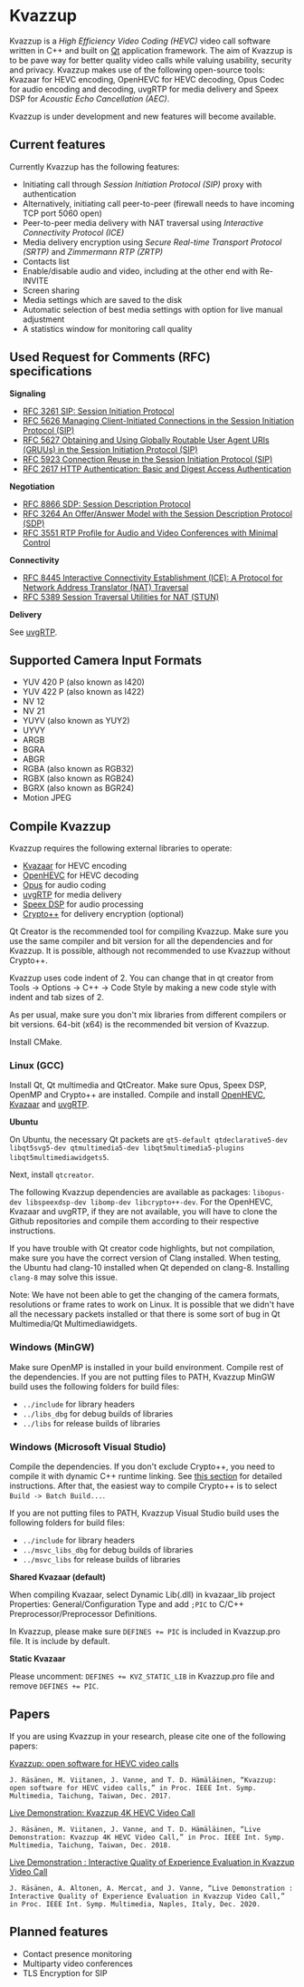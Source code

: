 Kvazzup
=======

Kvazzup is a *High Efficiency Video Coding (HEVC)* video call software written in C++ and built on [Qt](https://www.qt.io/) application framework. The aim of Kvazzup is to be pave way for better quality video calls while valuing usability, security and privacy. Kvazzup makes use of the following open-source tools: Kvazaar for HEVC encoding, OpenHEVC for HEVC decoding, Opus Codec for audio encoding and decoding, uvgRTP for media delivery and Speex DSP for *Acoustic Echo Cancellation (AEC)*. 

Kvazzup is under development and new features will become available.

## Current features 

Currently Kvazzup has the following features:
- Initiating call through *Session Initiation Protocol (SIP)* proxy with authentication
- Alternatively, initiating call peer-to-peer (firewall needs to have incoming TCP port 5060 open)
- Peer-to-peer media delivery with NAT traversal using *Interactive Connectivity Protocol (ICE)*
- Media delivery encryption using *Secure Real-time Transport Protocol (SRTP)* and *Zimmermann RTP (ZRTP)*
- Contacts list
- Enable/disable audio and video, including at the other end with Re-INVITE
- Screen sharing
- Media settings which are saved to the disk
- Automatic selection of best media settings with option for live manual adjustment
- A statistics window for monitoring call quality

## Used Request for Comments (RFC) specifications

**Signaling**
- [RFC 3261 SIP: Session Initiation Protocol](https://www.rfc-editor.org/rfc/rfc3261)
- [RFC 5626 Managing Client-Initiated Connections in the Session Initiation Protocol (SIP)](https://www.rfc-editor.org/rfc/rfc5626)
- [RFC 5627 Obtaining and Using Globally Routable User Agent URIs (GRUUs) in the Session Initiation Protocol (SIP)](https://www.rfc-editor.org/rfc/rfc5627)
- [RFC 5923 Connection Reuse in the Session Initiation Protocol (SIP)](https://www.rfc-editor.org/rfc/rfc5923)
- [RFC 2617 HTTP Authentication: Basic and Digest Access Authentication](https://www.rfc-editor.org/rfc/rfc2617)

**Negotiation**
- [RFC 8866 SDP: Session Description Protocol](https://datatracker.ietf.org/doc/html/rfc8866)
- [RFC 3264 An Offer/Answer Model with the Session Description Protocol (SDP)](https://www.rfc-editor.org/rfc/rfc3264.html)
- [RFC 3551 RTP Profile for Audio and Video Conferences with Minimal Control](https://www.rfc-editor.org/rfc/rfc3551)

**Connectivity**
- [RFC 8445 Interactive Connectivity Establishment (ICE): A Protocol for Network Address Translator (NAT) Traversal](https://www.rfc-editor.org/rfc/rfc8445)
- [RFC 5389 Session Traversal Utilities for NAT (STUN)](https://www.rfc-editor.org/rfc/rfc5389)

**Delivery**

See [uvgRTP](https://github.com/ultravideo/uvgRTP).

## Supported Camera Input Formats

- YUV 420 P (also known as I420)
- YUV 422 P (also known as I422)
- NV 12
- NV 21
- YUYV (also known as YUY2)
- UYVY
- ARGB
- BGRA
- ABGR
- RGBA (also known as RGB32)
- RGBX (also known as RGB24)
- BGRX (also known as BGR24)
- Motion JPEG

## Compile Kvazzup

Kvazzup requires the following external libraries to operate: 
- [Kvazaar](https://github.com/ultravideo/kvazaar) for HEVC encoding
- [OpenHEVC](https://github.com/OpenHEVC/openHEVC) for HEVC decoding
- [Opus](http://opus-codec.org/) for audio coding
- [uvgRTP](https://github.com/ultravideo/uvgRTP) for media delivery
- [Speex DSP](https://www.speex.org/) for audio processing
- [Crypto++](https://cryptopp.com/) for delivery encryption (optional)

Qt Creator is the recommended tool for compiling Kvazzup. Make sure you use the same compiler and bit version for all the dependencies and for Kvazzup. It is possible, although not recommended to use Kvazzup without Crypto++.

Kvazzup uses code indent of 2. You can change that in qt creator from Tools -> Options -> C++ -> Code Style by making a new code style with indent and tab sizes of 2.

As per usual, make sure you don't mix libraries from different compilers or bit versions. 64-bit (x64) is the recommended bit version of Kvazzup.

Install CMake.

### Linux (GCC)

Install Qt, Qt multimedia and QtCreator. Make sure Opus, Speex DSP, OpenMP and Crypto++ are installed. Compile and install [OpenHEVC](https://github.com/OpenHEVC/openHEVC), [Kvazaar](https://github.com/ultravideo/kvazaar) and [uvgRTP](https://github.com/ultravideo/uvgRTP).

**Ubuntu**

On Ubuntu, the necessary Qt packets are `qt5-default qtdeclarative5-dev libqt5svg5-dev qtmultimedia5-dev libqt5multimedia5-plugins libqt5multimediawidgets5`.

Next, install `qtcreator`.

The following Kvazzup dependencies are available as packages: `libopus-dev libspeexdsp-dev libomp-dev libcrypto++-dev`. For the OpenHEVC, Kvazaar and uvgRTP, if they are not available, you will have to clone the Github repositories and compile them according to their respective instructions.

If you have trouble with Qt creator code highlights, but not compilation, make sure you have the correct version of Clang installed. When testing, the Ubuntu had clang-10 installed when Qt depended on clang-8. Installing `clang-8` may solve this issue.

Note: We have not been able to get the changing of the camera formats, resolutions or frame rates to work on Linux. It is possible that we didn't have all the necessary packets installed or that there is some sort of bug in Qt Multimedia/Qt Multimediawidgets.

### Windows (MinGW)

Make sure OpenMP is installed in your build environment. Compile rest of the dependencies. If you are not putting files to PATH, Kvazzup MinGW build uses the following folders for build files:
- `../include` for library headers
- `../libs_dbg` for debug builds of libraries
- `../libs` for release builds of libraries

### Windows (Microsoft Visual Studio)

Compile the dependencies. If you don't exclude Crypto++, you need to compile it with dynamic C++ runtime linking. See [this section](https://cryptopp.com/wiki/Visual_Studio#Runtime_Linking) for detailed instructions. After that, the easiest way to compile Crypto++ is to select `Build -> Batch Build...`.

If you are not putting files to PATH, Kvazzup Visual Studio build uses the following folders for build files:
- `../include` for library headers
- `../msvc_libs_dbg` for debug builds of libraries
- `../msvc_libs` for release builds of libraries

**Shared Kvazaar (default)**

When compiling Kvazaar, select Dynamic Lib(.dll) in kvazaar_lib project Properties: General/Configuration Type and add `;PIC` to C/C++ Preprocessor/Preprocessor Definitions. 

In Kvazzup, please make sure `DEFINES += PIC` is included in Kvazzup.pro file. It is include by default.

**Static Kvazaar**

Please uncomment: `DEFINES += KVZ_STATIC_LIB` in Kvazzup.pro file and remove `DEFINES += PIC`.

## Papers

If you are using Kvazzup in your research, please cite one of the following papers: <br>

[Kvazzup: open software for HEVC video calls](https://urn.fi/URN:NBN:fi:tty-201908262019)

`J. Räsänen, M. Viitanen, J. Vanne, and T. D. Hämäläinen, “Kvazzup: open software for HEVC video calls,” in Proc. IEEE Int. Symp. Multimedia, Taichung, Taiwan, Dec. 2017. `

[Live Demonstration: Kvazzup 4K HEVC Video Call](https://urn.fi/URN:NBN:fi:tty-201908231999)

`J. Räsänen, M. Viitanen, J. Vanne, and T. D. Hämäläinen, “Live Demonstration: Kvazzup 4K HEVC Video Call,” in Proc. IEEE Int. Symp. Multimedia, Taichung, Taiwan, Dec. 2018. `

[Live Demonstration : Interactive Quality of Experience Evaluation in Kvazzup Video Call](https://urn.fi/URN:NBN:fi:tuni-202102041923)

`J. Räsänen, A. Altonen, A. Mercat, and J. Vanne, “Live Demonstration : Interactive Quality of Experience Evaluation in Kvazzup Video Call,” in Proc. IEEE Int. Symp. Multimedia, Naples, Italy, Dec. 2020. `

## Planned features

- Contact presence monitoring
- Multiparty video conferences
- TLS Encryption for SIP
